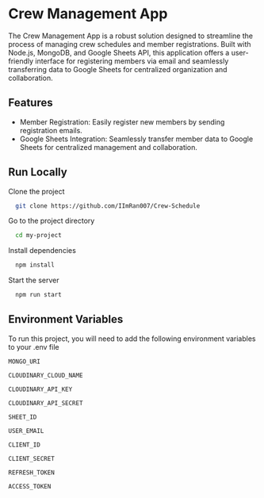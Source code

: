 # Crew Management App

The Crew Management App is a robust solution designed to streamline the process of managing crew schedules and member registrations. Built with Node.js, MongoDB, and Google Sheets API, this application offers a user-friendly interface for registering members via email and seamlessly transferring data to Google Sheets for centralized organization and collaboration.

## Features

- Member Registration: Easily register new members by sending registration emails.
- Google Sheets Integration: Seamlessly transfer member data to Google Sheets for centralized management and collaboration.

## Run Locally

Clone the project

```bash
  git clone https://github.com/IImRan007/Crew-Schedule
```

Go to the project directory

```bash
  cd my-project
```

Install dependencies

```bash
  npm install
```

Start the server

```bash
  npm run start
```

## Environment Variables

To run this project, you will need to add the following environment variables to your .env file

`MONGO_URI`

`CLOUDINARY_CLOUD_NAME`

`CLOUDINARY_API_KEY`

`CLOUDINARY_API_SECRET`

`SHEET_ID`

`USER_EMAIL`

`CLIENT_ID`

`CLIENT_SECRET`

`REFRESH_TOKEN`

`ACCESS_TOKEN`
